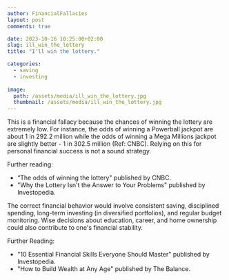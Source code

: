 ```yaml
---
author: FinancialFallacies
layout: post
comments: true

date: 2023-10-16 10:25:00+02:00  
slug: ill_win_the_lottery
title: "I'll win the lottery."

categories:
  - saving
  - investing
  
image:
  path: /assets/media/ill_win_the_lottery.jpg
  thumbnail: /assets/media/ill_win_the_lottery.jpg
---
```


This is a financial fallacy because the chances of winning the lottery are extremely low. For instance, the odds of winning a Powerball jackpot are about 1 in 292.2 million while the odds of winning a Mega Millions jackpot are slightly better - 1 in 302.5 million (Ref: CNBC). Relying on this for personal financial success is not a sound strategy. 

Further reading: 
- “The odds of winning the lottery" published by CNBC. 
- "Why the Lottery Isn't the Answer to Your Problems" published by Investopedia.

The correct financial behavior would involve consistent saving, disciplined spending, long-term investing (in diversified portfolios), and regular budget monitoring. Wise decisions about education, career, and home ownership could also contribute to one's financial stability. 

Further Reading:
- "10 Essential Financial Skills Everyone Should Master" published by Investopedia.
- "How to Build Wealth at Any Age" published by The Balance.

